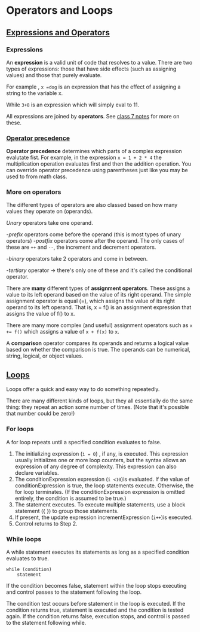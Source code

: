 # Operators and Loops

## [Expressions and Operators](https://developer.mozilla.org/en-US/docs/Web/JavaScript/Guide/Expressions_and_Operators)

### Expressions

An **expression** is a valid unit of code that resolves to a value. There are two types of expressions: those that have side effects (such as assigning values) and those that purely evaluate.

For example , `x =dog` is an expression that has the effect of assigning a string to the variable x.

While `3+8` is an expression which will simply eval to 11.

All expressions are joined by **operators**. See [class 7 notes](https://dennis-nichols.github.io/reading-notes/class_7) for more on these.

### [Operator precedence](https://developer.mozilla.org/en-US/docs/Web/JavaScript/Reference/Operators/Operator_Precedence)

**Operator precedence** determines which parts of a complex expression evalutate fist. For example, in the expression `x = 1 + 2 * 4` the multiplication operation evaluates first and then the addition operation. You can override operator precedence using parentheses just like you may be used to from math class.

### More on operators

The different types of operators are also classed based on how many values they operate on (operands).

*Unary* operators take one operand.

-*prefix* operators come before the operand (this is most types of unary operators)
-*postfix* operators come after the operand. The only cases of these are `++` and `--`, the increment and decrement operators.

-*binary* operators take 2 operators and come in between.

-*tertiary* operator -> there's only one of these and it's called the conditional operator.

There are **many** different types of **assignment operators**. These assigns a value to its left operand based on the value of its right operand. The simple assignment operator is equal (=), which assigns the value of its right operand to its left operand. That is, x = f() is an assignment expression that assigns the value of f() to x.

There are many more complex (and useful) assignment operators such as `x += f()` which assigns a value of `x + f(x)` to `x`.

A **comparison** operator compares its operands and returns a logical value based on whether the comparison is true. The operands can be numerical, string, logical, or object values.


## [Loops](https://developer.mozilla.org/en-US/docs/Web/JavaScript/Guide/Loops_and_iteration)

Loops offer a quick and easy way to do something repeatedly. 

There are many different kinds of loops, but they all essentially do the same thing: they repeat an action some number of times. (Note that it's possible that number could be zero!)

### For loops

A for loop repeats until a specified condition evaluates to false.

1. The initializing expression (`i = 0`) , if any, is executed. This expression usually initializes one or more loop counters, but the syntax allows an expression of any degree of complexity. This expression can also declare variables.
2. The conditionExpression expression (`i <10`)is evaluated. If the value of conditionExpression is true, the loop statements execute. Otherwise, the for loop terminates. (If the conditionExpression expression is omitted entirely, the condition is assumed to be true.)
3. The statement executes. To execute multiple statements, use a block statement ({ }) to group those statements.
4. If present, the update expression incrementExpression (`i++`)is executed.
5. Control returns to Step 2.

### While loops

A while statement executes its statements as long as a specified condition evaluates to true.

    while (condition)
        statement

If the condition becomes false, statement within the loop stops executing and control passes to the statement following the loop.

The condition test occurs before statement in the loop is executed. If the condition returns true, statement is executed and the condition is tested again. If the condition returns false, execution stops, and control is passed to the statement following while.

